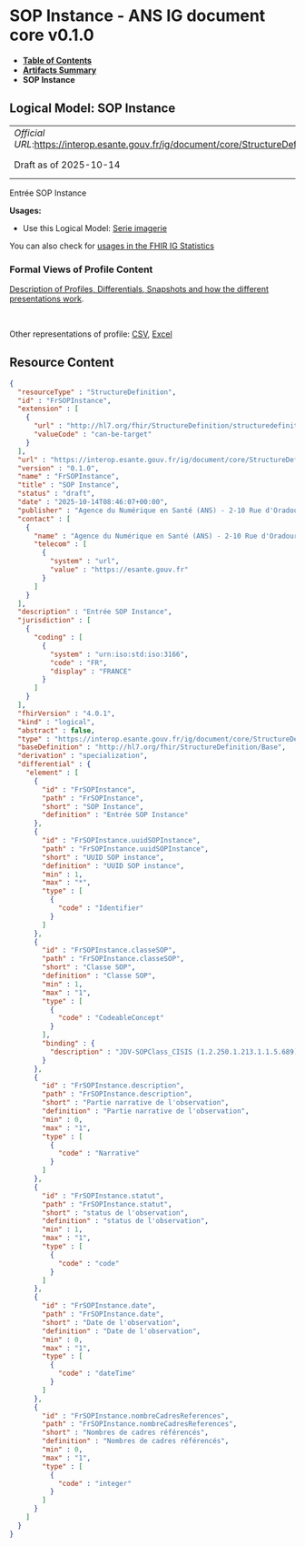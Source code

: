 # SOP Instance - ANS IG document core v0.1.0

* [**Table of Contents**](toc.md)
* [**Artifacts Summary**](artifacts.md)
* **SOP Instance**

## Logical Model: SOP Instance 

| | |
| :--- | :--- |
| *Official URL*:https://interop.esante.gouv.fr/ig/document/core/StructureDefinition/FrSOPInstance | *Version*:0.1.0 |
| Draft as of 2025-10-14 | *Computable Name*:FrSOPInstance |

 
Entrée SOP Instance 

**Usages:**

* Use this Logical Model: [Serie imagerie](StructureDefinition-FrSerieImagerie.md)

You can also check for [usages in the FHIR IG Statistics](https://packages2.fhir.org/xig/ans.document.fr.core|current/StructureDefinition/FrSOPInstance)

### Formal Views of Profile Content

 [Description of Profiles, Differentials, Snapshots and how the different presentations work](http://build.fhir.org/ig/FHIR/ig-guidance/readingIgs.html#structure-definitions). 

 

Other representations of profile: [CSV](StructureDefinition-FrSOPInstance.csv), [Excel](StructureDefinition-FrSOPInstance.xlsx) 



## Resource Content

```json
{
  "resourceType" : "StructureDefinition",
  "id" : "FrSOPInstance",
  "extension" : [
    {
      "url" : "http://hl7.org/fhir/StructureDefinition/structuredefinition-type-characteristics",
      "valueCode" : "can-be-target"
    }
  ],
  "url" : "https://interop.esante.gouv.fr/ig/document/core/StructureDefinition/FrSOPInstance",
  "version" : "0.1.0",
  "name" : "FrSOPInstance",
  "title" : "SOP Instance",
  "status" : "draft",
  "date" : "2025-10-14T08:46:07+00:00",
  "publisher" : "Agence du Numérique en Santé (ANS) - 2-10 Rue d'Oradour-sur-Glane, 75015 Paris",
  "contact" : [
    {
      "name" : "Agence du Numérique en Santé (ANS) - 2-10 Rue d'Oradour-sur-Glane, 75015 Paris",
      "telecom" : [
        {
          "system" : "url",
          "value" : "https://esante.gouv.fr"
        }
      ]
    }
  ],
  "description" : "Entrée SOP Instance",
  "jurisdiction" : [
    {
      "coding" : [
        {
          "system" : "urn:iso:std:iso:3166",
          "code" : "FR",
          "display" : "FRANCE"
        }
      ]
    }
  ],
  "fhirVersion" : "4.0.1",
  "kind" : "logical",
  "abstract" : false,
  "type" : "https://interop.esante.gouv.fr/ig/document/core/StructureDefinition/FrSOPInstance",
  "baseDefinition" : "http://hl7.org/fhir/StructureDefinition/Base",
  "derivation" : "specialization",
  "differential" : {
    "element" : [
      {
        "id" : "FrSOPInstance",
        "path" : "FrSOPInstance",
        "short" : "SOP Instance",
        "definition" : "Entrée SOP Instance"
      },
      {
        "id" : "FrSOPInstance.uuidSOPInstance",
        "path" : "FrSOPInstance.uuidSOPInstance",
        "short" : "UUID SOP instance",
        "definition" : "UUID SOP instance",
        "min" : 1,
        "max" : "*",
        "type" : [
          {
            "code" : "Identifier"
          }
        ]
      },
      {
        "id" : "FrSOPInstance.classeSOP",
        "path" : "FrSOPInstance.classeSOP",
        "short" : "Classe SOP",
        "definition" : "Classe SOP",
        "min" : 1,
        "max" : "1",
        "type" : [
          {
            "code" : "CodeableConcept"
          }
        ],
        "binding" : {
          "description" : "JDV-SOPClass_CISIS (1.2.250.1.213.1.1.5.689)"
        }
      },
      {
        "id" : "FrSOPInstance.description",
        "path" : "FrSOPInstance.description",
        "short" : "Partie narrative de l'observation",
        "definition" : "Partie narrative de l'observation",
        "min" : 0,
        "max" : "1",
        "type" : [
          {
            "code" : "Narrative"
          }
        ]
      },
      {
        "id" : "FrSOPInstance.statut",
        "path" : "FrSOPInstance.statut",
        "short" : "status de l'observation",
        "definition" : "status de l'observation",
        "min" : 1,
        "max" : "1",
        "type" : [
          {
            "code" : "code"
          }
        ]
      },
      {
        "id" : "FrSOPInstance.date",
        "path" : "FrSOPInstance.date",
        "short" : "Date de l'observation",
        "definition" : "Date de l'observation",
        "min" : 0,
        "max" : "1",
        "type" : [
          {
            "code" : "dateTime"
          }
        ]
      },
      {
        "id" : "FrSOPInstance.nombreCadresReferences",
        "path" : "FrSOPInstance.nombreCadresReferences",
        "short" : "Nombres de cadres référencés",
        "definition" : "Nombres de cadres référencés",
        "min" : 0,
        "max" : "1",
        "type" : [
          {
            "code" : "integer"
          }
        ]
      }
    ]
  }
}

```
